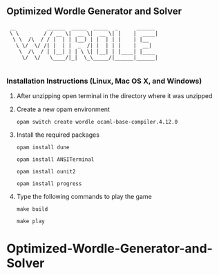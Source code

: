 ## Optimized Wordle Generator and Solver

```
 __          ______  _____  _____  _      ______ 
 \ \        / / __ \|  __ \|  __ \| |    |  ____|
  \ \  /\  / / |  | | |__) | |  | | |    | |__   
   \ \/  \/ /| |  | |  _  /| |  | | |    |  __|  
    \  /\  / | |__| | | \ \| |__| | |____| |____ 
     \/  \/   \____/|_|  \_\_____/|______|______|
                                                 
```

### Installation Instructions (Linux, Mac OS X, and Windows)

1. After unzipping open terminal in the directory where it was unzipped

2. Create a new opam environment

   ```opam switch create wordle ocaml-base-compiler.4.12.0```

3. Install the required packages

   ```opam install dune```

   ```opam install ANSITerminal```

   ```opam install ounit2```
   
   ```opam install progress```

4. Type the following commands to play the game

   ```make build```

   ```make play```









# Optimized-Wordle-Generator-and-Solver
